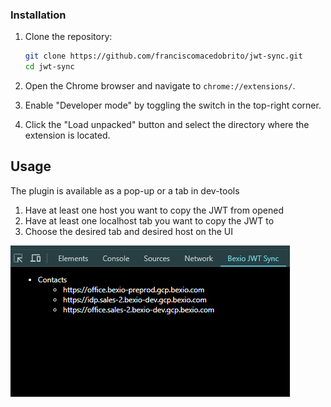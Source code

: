 ### Installation

1. Clone the repository:

    ```bash
    git clone https://github.com/franciscomacedobrito/jwt-sync.git
    cd jwt-sync
    ```

2. Open the Chrome browser and navigate to `chrome://extensions/`.

3. Enable "Developer mode" by toggling the switch in the top-right corner.

4. Click the "Load unpacked" button and select the directory where the extension is located.

## Usage

The plugin is available as a pop-up or a tab in dev-tools

1. Have at least one host you want to copy the JWT from opened
2. Have at least one localhost tab you want to copy the JWT to
3. Choose the desired tab and desired host on the UI

![img.png](img.png)